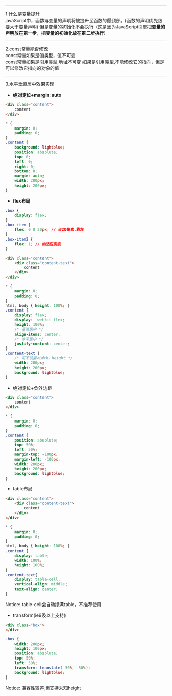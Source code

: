 
---
1.什么是变量提升  
javaScript中，函数与变量的声明将被提升至函数的最顶部。(函数的声明优先级要大于变量声明)
但是变量的初始化不会执行（这是因为JavaScript引擎把**变量的声明放在第一步**，把**变量的初始化放在第二步执行**）  

---
2.const常量能否修改  
const常量如果是值类型，值不可变  
const常量如果是引用类型,地址不可变
如果是引用类型,不能修改它的指向，但是可以修改它指向的对象的值

---
3.水平垂直居中效果实现
- **绝对定位+margin: auto**  
```html
<div class="content">
    content
</div>
```
```css
* {
    margin: 0;
    padding: 0;
}
.content {
    background: lightblue;
    position: absolute;
    top: 0;
    left: 0;
    right: 0;
    bottom: 0;
    margin: auto;
    width: 200px;
    height: 200px;
}
```
- **flex布局**  
```css
.box {
    display: flex;
}
.box-item {
    flex: 0 0 20px; // 占20像素,靠左
}
.box-item2 {
    flex: 1; // 自适应宽度
}
```
```html
<div class="content">
    <div class="content-text">
        content
    </div>
</div>
```
```css
* {
    margin: 0;
    padding: 0;
}
html, body { height: 100%; }
.content {
    display: flex;
    display: -webkit-flex;
    height: 100%;
    /* 垂直居中 */
    align-items: center;
    /* 水平居中 */
    justify-content: center;
}
.content-text {
    /* 可不设置width，height */
    width: 200px;
    height: 200px;
    background: lightblue;
}
```
- 绝对定位+负外边距
```html
<div class="content">
    content
</div>
```
```css
* {
    margin: 0;
    padding: 0;
}
.content {
    position: absolute;
    top: 50%;
    left: 50%;
    margin-top: -100px;
    margin-left: -100px;
    width: 200px;
    height: 200px;
    background: lightblue;
}
```
- table布局
```html
<div class="content">
    <div class="content-text">
        content
    </div>
</div>
```
```css
* {
    margin: 0;
    padding: 0;
}
html, body { height: 100%; }
.content {
    display: table;
    width: 100%;
    height: 100%;
}
.content-text{
    display: table-cell;
    vertical-align: middle;
    text-align: center;
}
```
Notice: table-cell会自动撑满table，不推荐使用

- transform(ie9及以上支持)
```html
<div class="box">
</div>
```
```css
.box {
    width: 200px;
    height: 100px;
    position: absolute;
    top: 50%;
    left: 50%;
    transform: translate(-50%, -50%);
    background: lightblue;
}
```
Notice: 兼容性较差,但支持未知height